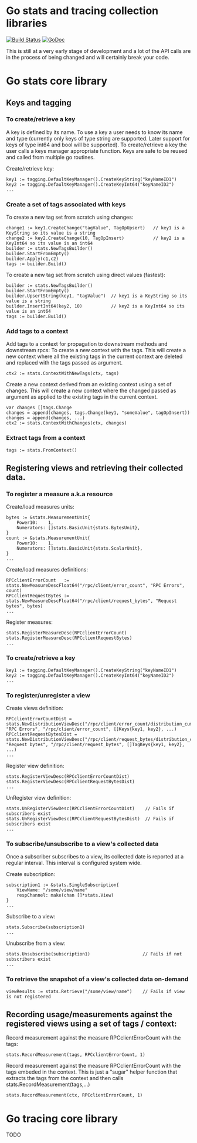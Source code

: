 # Go stats and tracing collection libraries

[![Build Status][travis-image]][travis-url] [![GoDoc][godoc-image]][godoc-url]

This is still at a very early stage of development and a lot of the API calls
are in the process of being changed and will certainly break your code.

[travis-image]: https://travis-ci.org/census-instrumentation/opencensus-go.svg?branch=master
[travis-url]: https://travis-ci.org/census-instrumentation/opencensus-go
[godoc-image]: https://godoc.org/github.com/census-instrumentation/opencensus-go?status.svg
[godoc-url]: https://godoc.org/github.com/census-instrumentation/opencensus-go

# Go stats core library

## Keys and tagging

### To create/retrieve a key
A key is defined by its name. To use a key a user needs to know its name and type (currently only keys of type string are supported. Later support for keys of type int64 and bool will be supported).
To create/retrieve a key the user calls a keys manager appropriate function. Keys are safe to be reused and called from multiple go routines.

Create/retrieve key:

    key1 := tagging.DefaultKeyManager().CreateKeyString("keyNameID1")
    key2 := tagging.DefaultKeyManager().CreateKeyInt64("keyNameID2")
    ...

### Create a set of tags associated with keys
To create a new tag set from scratch using changes:

    change1 := key1.CreateChange("tagValue", TagOpUpsert)   // key1 is a KeyString so its value is a string
    change2 := key2.CreateChange(10, TagOpInsert)           // key2 is a KeyInt64 so its value is an int64
    builder := stats.NewTagsBuilder()
    builder.StartFromEmpty()
    builder.Apply(c1,c2)
    tags := builder.Build()

To create a new tag set from scratch using direct values (fastest):

    builder := stats.NewTagsBuilder()
    builder.StartFromEmpty()
    builder.UpsertString(key1, "tagValue")  // key1 is a KeyString so its value is a string
    builder.InsertInt64(key2, 10)           // key2 is a KeyInt64 so its value is an int64
    tags := builder.Build()

### Add tags to a context 
Add tags to a context for propagation to downstream methods and downstream rpcs:
To create a new context with the tags. This will create a new context where all the existing tags in the current context are deleted and replaced with the tags passed as argument.    
    
    ctx2 := stats.ContextWithNewTags(ctx, tags)

Create a new context derived from an existing context using a set of changes. This will create a new context where the changed passed as argument as applied to the existing tags in the current context.

    var changes []tags.Change
    changes = append(changes, tags.Change(key1, "someValue", tagOpInsert))
    changes = append(changes, ...)
    ctx2 := stats.ContextWithChanges(ctx, changes)

### Extract tags from a context 
    
    tags := stats.FromContext()

## Registering views and retrieving their collected data.

### To register a measure a.k.a resource
Create/load measures units:

    bytes := &stats.MeasurementUnit{
		Power10:    1,
	    Numerators: []stats.BasicUnit{stats.BytesUnit},
	}
	count := &stats.MeasurementUnit{
	    Power10:    1,
	    Numerators: []stats.BasicUnit{stats.ScalarUnit},
	}
    ...

Create/load measures definitions:

    RPCclientErrorCount   := stats.NewMeasureDescFloat64("/rpc/client/error_count", "RPC Errors", count)
    RPCclientRequestBytes := stats.NewMeasureDescFloat64("/rpc/client/request_bytes", "Request bytes", bytes)
    ...

Register measures:

	stats.RegisterMeasureDesc(RPCclientErrorCount)
    stats.RegisterMeasureDesc(RPCclientRequestBytes)
    ...

### To create/retrieve a key

    key1 := tagging.DefaultKeyManager().CreateKeyString("keyNameID1")
    key2 := tagging.DefaultKeyManager().CreateKeyInt64("keyNameID2")
    ...

### To register/unregister a view
Create views definition:

    RPCclientErrorCountDist = stats.NewDistributionViewDesc("/rpc/client/error_count/distribution_cumulative", "RPC Errors", "/rpc/client/error_count", []Keys{key1, key2}, ...)
    RPCclientRequestBytesDist = stats.NewDistributionViewDesc("/rpc/client/request_bytes/distribution_cumulative", "Request bytes", "/rpc/client/request_bytes", []TagKeys{key1, key2}, ...)
    ...

Register view definition:

    stats.RegisterViewDesc(RPCclientErrorCountDist)
    stats.RegisterViewDesc(RPCclientRequestBytesDist)  
    ... 

UnRegister view definition:

    stats.UnRegisterViewDesc(RPCclientErrorCountDist)    // Fails if subscribers exist
    stats.UnRegisterViewDesc(RPCclientRequestBytesDist)  // Fails if subscribers exist
    ... 

### To subscribe/unsubscribe to a view's collected data
Once a subscriber subscribes to a view, its collected date is reported at a regular interval. This interval is configured system wide.

Create subscription:

    subscription1 := &stats.SingleSubscription{
        ViewName: "/some/view/name"
        respChannel: make(chan []*stats.View)
    }
    ...   

Subscribe to a view:

    stats.Subscribe(subscription1)
    ...    

Unubscribe from a view:

    stats.Unsubscribe(subscription1)                    // Fails if not subscribers exist
    ...

### To retrieve the snapshot of a view's collected data on-demand

    viewResults := stats.Retrieve("/some/view/name")    // Fails if view is not registered

## Recording usage/measurements against the registered views using a set of tags / context:

Record measurement against the measure RPCclientErrorCount with the tags:   
    
    stats.RecordMeasurement(tags, RPCclientErrorCount, 1)

Record measurement against the measure RPCclientErrorCount with the tags embeded in the context. This is just a "sugar" helper function that extracts the tags from the context and then calls stats.RecordMeasurement(tags,...)
    
    stats.RecordMeasurement(ctx, RPCclientErrorCount, 1)

# Go tracing core library

TODO
